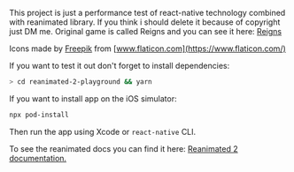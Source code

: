 
This project is just a performance test of react-native technology combined with reanimated library.
If you think i should delete it because of copyright just DM me.
Original game is called Reigns and you can see it here: [Reigns](https://apps.apple.com/pl/app/reigns/id1114127463?l=pl)

Icons made by [Freepik](https://www.flaticon.com/authors/freepik) from [www.flaticon.com](https://www.flaticon.com/)

If you want to test it out don't forget to install dependencies:

```bash
> cd reanimated-2-playground && yarn
```

If you want to install app on the iOS simulator:

```bash
npx pod-install
```

Then run the app using Xcode or `react-native` CLI.

To see the reanimated docs you can find it here:
[Reanimated 2 documentation.](https://docs.swmansion.com/react-native-reanimated/)
